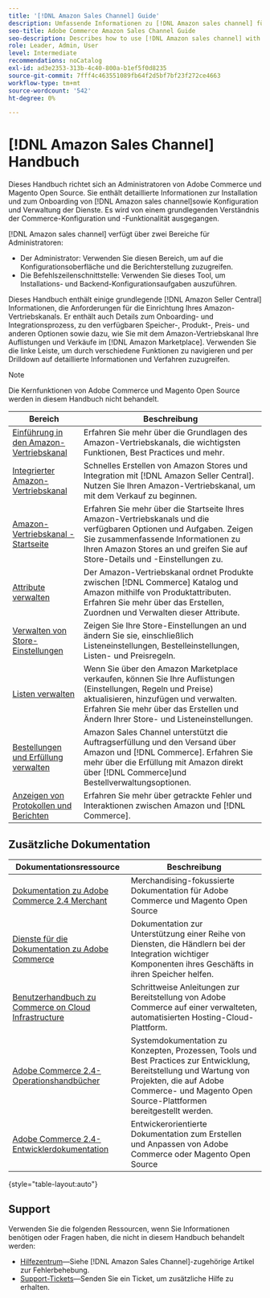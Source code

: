 ```yaml
---
title: '[!DNL Amazon Sales Channel] Guide'
description: Umfassende Informationen zu [!DNL Amazon sales channel] für Adobe Commerce- und Magento Open Source-Administratoren, einschließlich Installation und Onboarding
seo-title: Adobe Commerce Amazon Sales Channel Guide
seo-description: Describes how to use [!DNL Amazon sales channel] with Adobe Commerce or Magento Open Source.
role: Leader, Admin, User
level: Intermediate
recommendations: noCatalog
exl-id: ad3e2353-313b-4c40-800a-b1ef5f0d8235
source-git-commit: 7fff4c463551089fb64f2d5bf7bf23f272ce4663
workflow-type: tm+mt
source-wordcount: '542'
ht-degree: 0%

---
```


# [!DNL Amazon Sales Channel] Handbuch

Dieses Handbuch richtet sich an Administratoren von Adobe Commerce und Magento Open Source. Sie enthält detaillierte Informationen zur Installation und zum Onboarding von [!DNL Amazon sales channel]sowie Konfiguration und Verwaltung der Dienste. Es wird von einem grundlegenden Verständnis der Commerce-Konfiguration und -Funktionalität ausgegangen.

[!DNL Amazon sales channel] verfügt über zwei Bereiche für Administratoren:

* Der Administrator: Verwenden Sie diesen Bereich, um auf die Konfigurationsoberfläche und die Berichterstellung zuzugreifen.
* Die Befehlszeilenschnittstelle: Verwenden Sie dieses Tool, um Installations- und Backend-Konfigurationsaufgaben auszuführen.

Dieses Handbuch enthält einige grundlegende [!DNL Amazon Seller Central] Informationen, die Anforderungen für die Einrichtung Ihres Amazon-Vertriebskanals. Er enthält auch Details zum Onboarding- und Integrationsprozess, zu den verfügbaren Speicher-, Produkt-, Preis- und anderen Optionen sowie dazu, wie Sie mit dem Amazon-Vertriebskanal Ihre Auflistungen und Verkäufe im [!DNL Amazon Marketplace]. Verwenden Sie die linke Leiste, um durch verschiedene Funktionen zu navigieren und per Drilldown auf detaillierte Informationen und Verfahren zuzugreifen.

>[!NOTE]
>
>Die Kernfunktionen von Adobe Commerce und Magento Open Source werden in diesem Handbuch nicht behandelt.

| Bereich | Beschreibung |
|-------------------------------------------------------------|---------------------------------------------------------------------------------------------------------------------------------------------------------------------------------------------------------------|
| [Einführung in den Amazon-Vertriebskanal](./overview.md) | Erfahren Sie mehr über die Grundlagen des Amazon-Vertriebskanals, die wichtigsten Funktionen, Best Practices und mehr. |
| [Integrierter Amazon-Vertriebskanal](./amazon-onboarding-home.md) | Schnelles Erstellen von Amazon Stores und Integration mit [!DNL Amazon Seller Central]. Nutzen Sie Ihren Amazon-Vertriebskanal, um mit dem Verkauf zu beginnen. |
| [Amazon-Vertriebskanal - Startseite](./amazon-sales-channel-home.md) | Erfahren Sie mehr über die Startseite Ihres Amazon-Vertriebskanals und die verfügbaren Optionen und Aufgaben. Zeigen Sie zusammenfassende Informationen zu Ihren Amazon Stores an und greifen Sie auf Store-Details und -Einstellungen zu. |
| [Attribute verwalten](./attributes-view.md) | Der Amazon-Vertriebskanal ordnet Produkte zwischen [!DNL Commerce] Katalog und Amazon mithilfe von Produktattributen. Erfahren Sie mehr über das Erstellen, Zuordnen und Verwalten dieser Attribute. |
| [Verwalten von Store-Einstellungen](./ob-store-review.md) | Zeigen Sie Ihre Store-Einstellungen an und ändern Sie sie, einschließlich Listeneinstellungen, Bestelleinstellungen, Listen- und Preisregeln. |
| [Listen verwalten](./managing-product-listings.md) | Wenn Sie über den Amazon Marketplace verkaufen, können Sie Ihre Auflistungen (Einstellungen, Regeln und Preise) aktualisieren, hinzufügen und verwalten. Erfahren Sie mehr über das Erstellen und Ändern Ihrer Store- und Listeneinstellungen. |
| [Bestellungen und Erfüllung verwalten](./managing-orders.md) | Amazon Sales Channel unterstützt die Auftragserfüllung und den Versand über Amazon und [!DNL Commerce]. Erfahren Sie mehr über die Erfüllung mit Amazon direkt über [!DNL Commerce]und Bestellverwaltungsoptionen. |
| [Anzeigen von Protokollen und Berichten](./amazon-logs-reports.md) | Erfahren Sie mehr über getrackte Fehler und Interaktionen zwischen Amazon und [!DNL Commerce]. |

## Zusätzliche Dokumentation

| Dokumentationsressource | Beschreibung |
|---------------------------------------------------------------------------------------------------------------------------------------|----------------------------------------------------------------------------------------------------------------------------------------------------------------------------------------|
| [Dokumentation zu Adobe Commerce 2.4 Merchant](https://experienceleague.adobe.com/docs/commerce-admin/user-guides/home.html) | Merchandising-fokussierte Dokumentation für Adobe Commerce und Magento Open Source |
| [Dienste für die Dokumentation zu Adobe Commerce](https://experienceleague.adobe.com/docs/commerce-merchant-services/user-guides/home.html) | Dokumentation zur Unterstützung einer Reihe von Diensten, die Händlern bei der Integration wichtiger Komponenten ihres Geschäfts in ihren Speicher helfen. |
| [Benutzerhandbuch zu Commerce on Cloud Infrastructure](https://experienceleague.adobe.com/docs/commerce-cloud-service/user-guide/overview.html) | Schrittweise Anleitungen zur Bereitstellung von Adobe Commerce auf einer verwalteten, automatisierten Hosting-Cloud-Plattform. |
| [Adobe Commerce 2.4-Operationshandbücher](https://experienceleague.adobe.com/docs/commerce-operations/operational-guides/home.html) | Systemdokumentation zu Konzepten, Prozessen, Tools und Best Practices zur Entwicklung, Bereitstellung und Wartung von Projekten, die auf Adobe Commerce- und Magento Open Source-Plattformen bereitgestellt werden. |
| [Adobe Commerce 2.4-Entwicklerdokumentation](https://developer.adobe.com/commerce/docs) | Entwickerorientierte Dokumentation zum Erstellen und Anpassen von Adobe Commerce oder Magento Open Source |

{style="table-layout:auto"}

## Support

Verwenden Sie die folgenden Ressourcen, wenn Sie Informationen benötigen oder Fragen haben, die nicht in diesem Handbuch behandelt werden:

* [Hilfezentrum](https://support.magento.com/hc/en-us)—Siehe [!DNL Amazon Sales Channel]-zugehörige Artikel zur Fehlerbehebung.
* [Support-Tickets](https://support.magento.com/hc/en-us/articles/360000913794#submit-ticket)—Senden Sie ein Ticket, um zusätzliche Hilfe zu erhalten.
